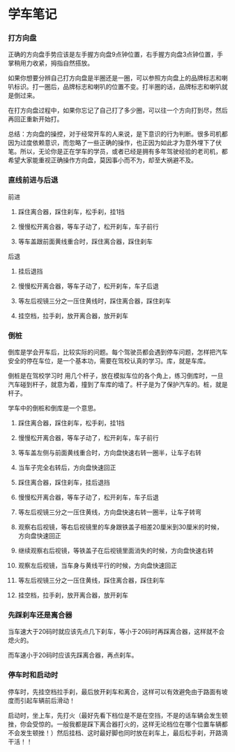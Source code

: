 学车笔记
======

### 打方向盘

正确的方向盘手势应该是左手握方向盘9点钟位置，右手握方向盘3点钟位置，手掌稍用力收紧，拇指自然搭放。

如果你想要分辨自己打方向盘是半圈还是一圈，可以参照方向盘上的品牌标志和喇叭标识。打一圈后，品牌标志和喇叭的位置不变。打半圈的话，品牌标志和喇叭就是倒过来。

在打方向盘过程中，如果你忘记了自己打了多少圈，可以往一个方向打到尽，然后再回正重新开始打。

总结：方向盘的操控，对于经常开车的人来说，是下意识的行为判断。很多司机都因为过度依赖意识，而忽略了一些正确的操作，也正因为如此才为意外埋下了伏笔。所以，无论你是正在学车的学员，或者已经是拥有多年驾驶经验的老司机，都希望大家能重视正确操作方向盘，莫因事小而不为，却至大祸避不及。

### 直线前进与后退

前进

1. 踩住离合器，踩住刹车，松手刹，挂1挡

2. 慢慢松开离合器，等车子动了，松开刹车，车子前行

3. 等车盖跟前面黄线重合时，踩住离合器，踩住刹车

后退

1. 挂后退挡

2. 慢慢松开离合器，等车子动了，松开刹车，车子后退

3. 等左后视镜三分之一压住黄线时，踩住离合器，踩住刹车

4. 挂空档，拉手刹，放开离合器，放开刹车

### 倒桩

倒库是学会开车后，比较实际的问题。每个驾驶员都会遇到停车问题，怎样把汽车安全的停在车位，是一个基本功，需要在驾校认真的学习。库，就是车库。

倒桩是在驾校学习时 用几个杆子，放在模拟车位的各个角上，练习倒库时，一旦汽车碰到杆子，就意为着，撞到了车库的墙了。杆子是为了保护汽车的。桩，就是杆子。

学车中的倒桩和倒库是一个意思。

1. 踩住离合器，踩住刹车，松手刹，挂1挡

2. 慢慢松开离合器，等车子动了，松开刹车，车子前行

3. 等车盖左侧与前面黄线重合时，方向盘快速右转一圈半，让车子右转

4. 当车子完全右转后，方向盘快速回正

5. 踩住离合器，踩住刹车，挂后退挡

6. 慢慢松开离合器，等车子动了，松开刹车，车子后退

7. 等左后视镜三分之一压住黄线，方向盘快速右转一圈半，让车子转弯

8. 观察右后视镜，等右后视镜里的车身跟铁盖子相差20厘米到30厘米的时候，方向盘快速回正

9. 继续观察右后视镜，等铁盖子在后视镜里面消失的时候，方向盘快速右转

10. 观察左后视镜，当车身与黄线平行的时候，方向盘快速回正

11. 等左后视镜三分之一压住黄线，踩住离合器，踩住刹车

12. 挂空档，拉手刹，放开离合器，放开刹车

### 先踩刹车还是离合器

当车速大于20码时就应该先点几下刹车，等小于20码时再踩离合器，这样就不会熄火的。

而车速小于20码时应该先踩离合器，再点刹车。

### 停车时和启动时

停车时，先挂空档拉手刹，最后放开刹车和离合，这样可以有效避免由于路面有坡度而引起车辆前后滑动！

启动时，坐上车，先打火（最好先看下档位是不是在空挡，不是的话车辆会发生顿挫，你会受惊的。一般我都是踩下离合器打火的，这样无论档位在哪个位置车辆都不会发生顿挫！）然后挂档、这时最好脚也同时放在刹车上，最后松手刹，开路滴干活！！
